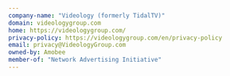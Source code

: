 ```yaml
---
company-name: "Videology (formerly TidalTV)"
domain: videologygroup.com
home: https://videologygroup.com/
privacy-policy: https://videologygroup.com/en/privacy-policy
email: privacy@VideologyGroup.com
owned-by: Amobee
member-of: "Network Advertising Initiative"
---
```




